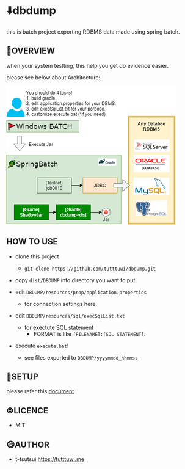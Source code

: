 
# :arrow_down:dbdump

this is batch project exporting RDBMS data made using spring batch.

## :eyes:OVERVIEW

when your system testting, this help you get db evidence easier.

please see below about Architecture:

![architecture](./docs/assets/img/arch-img.png)

## HOW TO USE

- clone this project
  - `git clone https://github.com/tutttuwi/dbdump.git`
- copy `dist/DBDUMP` into directory you want to put.
- edit `DBDUMP/resources/prop/application.properties`
  - for connection settings here.
- edit `DBDUMP/resources/sql/execSqlList.txt`
  - for exectute SQL statement
    - FORMAT is like `[FILENAME]:[SQL STATEMENT]`.

- execute `execute.bat`!
  - see files exported to `DBDUMP/yyyymmdd_hhmmss`

## :pushpin:SETUP

please refer this [document](./docs/index.adoc)

## :copyright:LICENCE

- MIT

## :smile:AUTHOR

- t-tsutsui <https://tutttuwi.me>
